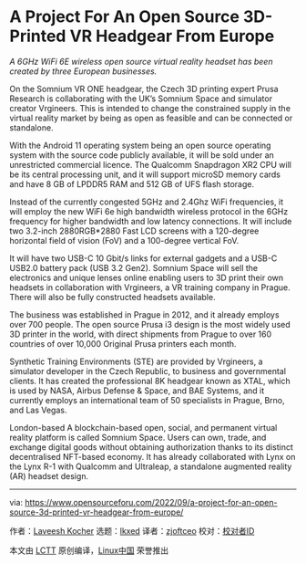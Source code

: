[#]: subject: "A Project For An Open Source 3D-Printed VR Headgear From Europe"
[#]: via: "https://www.opensourceforu.com/2022/09/a-project-for-an-open-source-3d-printed-vr-headgear-from-europe/"
[#]: author: "Laveesh Kocher https://www.opensourceforu.com/author/laveesh-kocher/"
[#]: collector: "lkxed"
[#]: translator: "zjsoftceo"
[#]: reviewer: " "
[#]: publisher: " "
[#]: url: " "

A Project For An Open Source 3D-Printed VR Headgear From Europe
======
*A 6GHz WiFi 6E wireless open source virtual reality headset has been created by three European businesses.*

On the Somnium VR ONE headgear, the Czech 3D printing expert Prusa Research is collaborating with the UK’s Somnium Space and simulator creator Vrgineers. This is intended to change the constrained supply in the virtual reality market by being as open as feasible and can be connected or standalone.

With the Android 11 operating system being an open source operating system with the source code publicly available, it will be sold under an unrestricted commercial licence. The Qualcomm Snapdragon XR2 CPU will be its central processing unit, and it will support microSD memory cards and have 8 GB of LPDDR5 RAM and 512 GB of UFS flash storage.

Instead of the currently congested 5GHz and 2.4Ghz WiFi frequencies, it will employ the new WiFi 6e high bandwidth wireless protocol in the 6GHz frequency for higher bandwidth and low latency connections. It will include two 3.2-inch 2880RGB*2880 Fast LCD screens with a 120-degree horizontal field of vision (FoV) and a 100-degree vertical FoV.

It will have two USB-C 10 Gbit/s links for external gadgets and a USB-C USB2.0 battery pack (USB 3.2 Gen2). Somnium Space will sell the electronics and unique lenses online enabling users to 3D print their own headsets in collaboration with Vrgineers, a VR training company in Prague. There will also be fully constructed headsets available.

The business was established in Prague in 2012, and it already employs over 700 people. The open source Prusa i3 design is the most widely used 3D printer in the world, with direct shipments from Prague to over 160 countries of over 10,000 Original Prusa printers each month.

Synthetic Training Environments (STE) are provided by Vrgineers, a simulator developer in the Czech Republic, to business and governmental clients. It has created the professional 8K headgear known as XTAL, which is used by NASA, Airbus Defense & Space, and BAE Systems, and it currently employs an international team of 50 specialists in Prague, Brno, and Las Vegas.

London-based A blockchain-based open, social, and permanent virtual reality platform is called Somnium Space. Users can own, trade, and exchange digital goods without obtaining authorization thanks to its distinct decentralised NFT-based economy. It has already collaborated with Lynx on the Lynx R-1 with Qualcomm and Ultraleap, a standalone augmented reality (AR) headset design.

--------------------------------------------------------------------------------

via: https://www.opensourceforu.com/2022/09/a-project-for-an-open-source-3d-printed-vr-headgear-from-europe/

作者：[Laveesh Kocher][a]
选题：[lkxed][b]
译者：[zjoftceo](https://github.com/zjsoftceo)
校对：[校对者ID](https://github.com/校对者ID)

本文由 [LCTT](https://github.com/LCTT/TranslateProject) 原创编译，[Linux中国](https://linux.cn/) 荣誉推出

[a]: https://www.opensourceforu.com/author/laveesh-kocher/
[b]: https://github.com/lkxed
